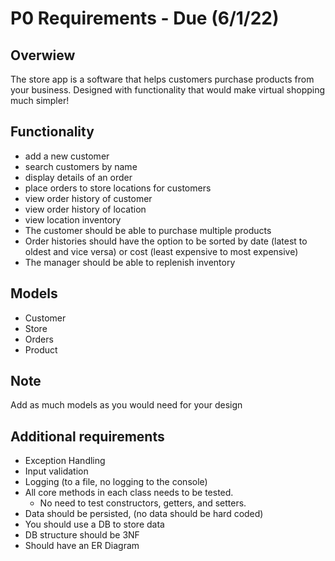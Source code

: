 # P0 Requirements - Due (6/1/22)
## Overwiew
The store app is a software that helps customers purchase products from your business. Designed with functionality that would make virtual shopping much simpler!

## Functionality
- add a new customer
- search customers by name
- display details of an order
- place orders to store locations for customers
- view order history of customer
- view order history of location
- view location inventory
- The customer should be able to purchase multiple products
- Order histories should have the option to be sorted by date (latest to oldest and vice versa) or cost (least expensive to most expensive)
- The manager should be able to replenish inventory
## Models
- Customer
- Store
- Orders
- Product
## Note
Add as much models as you would need for your design

## Additional requirements
- Exception Handling
- Input validation
- Logging (to a file, no logging to the console)
- All core methods in each class needs to be tested.
  - No need to test constructors, getters, and setters.
- Data should be persisted, (no data should be hard coded)
- You should use a DB to store data
- DB structure should be 3NF
- Should have an ER Diagram